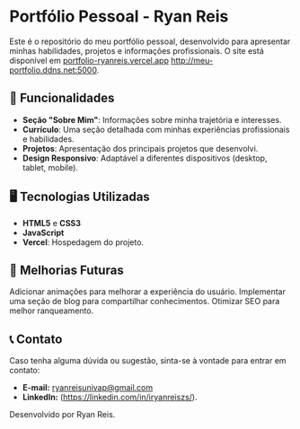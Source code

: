 

# Portfólio Pessoal - Ryan Reis

Este é o repositório do meu portfólio pessoal, desenvolvido para apresentar minhas habilidades, projetos e informações profissionais. O site está disponível em [portfolio-ryanreis.vercel.app](https://portfolio-ryan-nine.vercel.app) http://meu-portfolio.ddns.net:5000.

## 🚀 Funcionalidades

- **Seção "Sobre Mim"**: Informações sobre minha trajetória e interesses.
- **Currículo**: Uma seção detalhada com minhas experiências profissionais e habilidades.
- **Projetos**: Apresentação dos principais projetos que desenvolvi.
- **Design Responsivo**: Adaptável a diferentes dispositivos (desktop, tablet, mobile).

## 🖥️ Tecnologias Utilizadas

- **HTML5** e **CSS3**
- **JavaScript**
- **Vercel**: Hospedagem do projeto.

## 🎨 Melhorias Futuras
Adicionar animações para melhorar a experiência do usuário.
Implementar uma seção de blog para compartilhar conhecimentos.
Otimizar SEO para melhor ranqueamento.

## 📞 Contato
Caso tenha alguma dúvida ou sugestão, sinta-se à vontade para entrar em contato:

- **E-mail:** ryanreisunivap@gmail.com
- **LinkedIn:** (https://linkedin.com/in/iryanreiszs/).

Desenvolvido por Ryan Reis.
